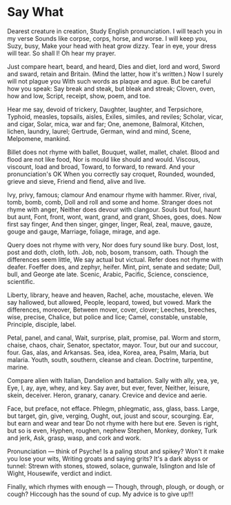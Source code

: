 # Say What

Dearest creature in creation,
Study English pronunciation.
I will teach you in my verse
Sounds like corpse, corps, horse, and worse.
I will keep you, Suzy, busy,
Make your head with heat grow dizzy.
Tear in eye, your dress will tear.
So shall I! Oh hear my prayer.

Just compare heart, beard, and heard,
Dies and diet, lord and word,
Sword and sward, retain and Britain.
(Mind the latter, how it's written.)
Now I surely will not plague you
With such words as plaque and ague.
But be careful how you speak:
Say break and steak, but bleak and streak;
Cloven, oven, how and low,
Script, receipt, show, poem, and toe.

Hear me say, devoid of trickery,
Daughter, laughter, and Terpsichore,
Typhoid, measles, topsails, aisles,
Exiles, similes, and reviles;
Scholar, vicar, and cigar,
Solar, mica, war and far;
One, anemone, Balmoral,
Kitchen, lichen, laundry, laurel;
Gertrude, German, wind and mind,
Scene, Melpomene, mankind.

Billet does not rhyme with ballet,
Bouquet, wallet, mallet, chalet.
Blood and flood are not like food,
Nor is mould like should and would.
Viscous, viscount, load and broad,
Toward, to forward, to reward.
And your pronunciation's OK
When you correctly say croquet,
Rounded, wounded, grieve and sieve,
Friend and fiend, alive and live.

Ivy, privy, famous; clamour
And enamour rhyme with hammer.
River, rival, tomb, bomb, comb,
Doll and roll and some and home.
Stranger does not rhyme with anger,
Neither does devour with clangour.
Souls but foul, haunt but aunt,
Font, front, wont, want, grand, and grant,
Shoes, goes, does. Now first say finger,
And then singer, ginger, linger,
Real, zeal, mauve, gauze, gouge and gauge,
Marriage, foliage, mirage, and age.

Query does not rhyme with very,
Nor does fury sound like bury.
Dost, lost, post and doth, cloth, loth.
Job, nob, bosom, transom, oath.
Though the differences seem little,
We say actual but victual.
Refer does not rhyme with deafer.
Foeffer does, and zephyr, heifer.
Mint, pint, senate and sedate;
Dull, bull, and George ate late.
Scenic, Arabic, Pacific,
Science, conscience, scientific.

Liberty, library, heave and heaven,
Rachel, ache, moustache, eleven.
We say hallowed, but allowed,
People, leopard, towed, but vowed.
Mark the differences, moreover,
Between mover, cover, clover;
Leeches, breeches, wise, precise,
Chalice, but police and lice;
Camel, constable, unstable,
Principle, disciple, label.

Petal, panel, and canal,
Wait, surprise, plait, promise, pal.
Worm and storm, chaise, chaos, chair,
Senator, spectator, mayor.
Tour, but our and succour, four.
Gas, alas, and Arkansas.
Sea, idea, Korea, area,
Psalm, Maria, but malaria.
Youth, south, southern, cleanse and clean.
Doctrine, turpentine, marine.

Compare alien with Italian,
Dandelion and battalion.
Sally with ally, yea, ye,
Eye, I, ay, aye, whey, and key.
Say aver, but ever, fever,
Neither, leisure, skein, deceiver.
Heron, granary, canary.
Crevice and device and aerie.

Face, but preface, not efface.
Phlegm, phlegmatic, ass, glass, bass.
Large, but target, gin, give, verging,
Ought, out, joust and scour, scourging.
Ear, but earn and wear and tear
Do not rhyme with here but ere.
Seven is right, but so is even,
Hyphen, roughen, nephew Stephen,
Monkey, donkey, Turk and jerk,
Ask, grasp, wasp, and cork and work.

Pronunciation — think of Psyche!
Is a paling stout and spikey?
Won't it make you lose your wits,
Writing groats and saying grits?
It's a dark abyss or tunnel:
Strewn with stones, stowed, solace, gunwale,
Islington and Isle of Wight,
Housewife, verdict and indict.

Finally, which rhymes with enough —
Though, through, plough, or dough, or cough?
Hiccough has the sound of cup.
My advice is to give up!!!
